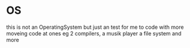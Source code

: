 # OS
this is not an OperatingSystem but just an test for me to code with more moveing code at ones eg 2 compilers, a musik player a file system and more
